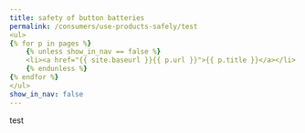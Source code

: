 ```yaml
---
title: safety of button batteries
permalink: /consumers/use-products-safely/test
<ul>
{% for p in pages %}
    {% unless show_in_nav == false %}
    <li><a href="{{ site.baseurl }}{{ p.url }}">{{ p.title }}</a></li>
    {% endunless %}
{% endfor %}
</ul>
show_in_nav: false
---
```


test
